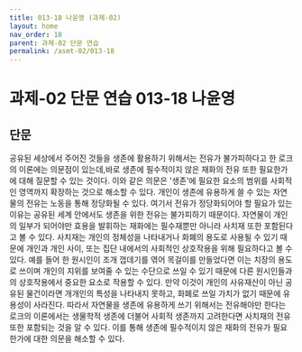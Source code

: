 ```yaml
---
title: 013-18 나윤영 (과제-02)
layout: home
nav_order: 18
parent: 과제-02 단문 연습
permalink: /asmt-02/013-18
---
```


# 과제-02 단문 연습 013-18 나윤영 

## 단문

공유된 세상에서 주어진 것들을 생존에 활용하기 위해서는 전유가 불가피하다고 한 로크의 이론에는 의문점이 있는데,바로 생존에 필수적이지 않은 재화의 전유 또한 필요한가에 대해 질문할 수 있는 것이다. 이와 같은 의문은 '생존'에 필요한 요소의 범위를 사회적인 영역까지 확장하는 것으로 해소할 수 있다.
개인이 생존에 유용하게 쓸 수 있는 자연물의 전유는 노동을 통해 정당화될 수 있다. 여기서 전유가 정당화되어야 할 필요가 있는 이유는 공유된 세계 안에서도 생존을 위한 전유는 불가피하기 때문이다. 자연물이 개인의 일부가 되어야만 효용을 발휘하는 재화에는 필수재뿐만 아니라 사치재 또한 포함된다고 볼 수 있다. 사치재는 개인의 정체성을 나타내거나 화폐의 용도로 사용될 수 있기 때문에 개인과 개인 사이, 또는 집단 내에서의 사회적인 상호작용을 위해 필요하다고 볼 수 있다. 예를 들어 한 원시인이 조개 껍데기를 엮어 목걸이를 만들었다면 이는 치장의 용도로 쓰이며 개인의 지위를 보여줄 수 있는 수단으로 쓰일 수 있기 때문에 다른 원시인들과의 상호작용에서 중요한 요소로 작용할 수 있다. 만약 이것이 개인의 사유재산이 아닌 공유된 물건이라면 개개인의 특성을 나타내지 못하고, 화폐로 쓰일 가치가 없기 때문에 유용성이 사라진다.
따라서 자연물을 생존에 유용하게 쓰기 위해서는 전유해야만 한다는 로크의 이론에서는 생물학적 생존에 더불어 사회적 생존까지 고려한다면 사치재의 전유 또한 포함되는 것을 알 수 있다. 이를 통해 생존에 필수적이지 않은 재화의 전유가 필요한가에 대한 의문을 해소할 수 있다.


